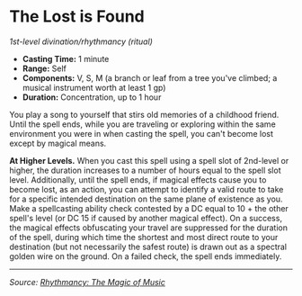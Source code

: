 # The Lost is Found

_1st-level divination/rhythmancy (ritual)_

- **Casting Time:** 1 minute
- **Range:** Self
- **Components:** V, S, M (a branch or leaf from a tree you've climbed; a musical instrument worth at least 1 gp)
- **Duration:** Concentration, up to 1 hour

You play a song to yourself that stirs old memories of a childhood friend. Until the spell ends, while you are traveling or exploring within the same environment you were in when casting the spell, you can't become lost except by magical means.

**At Higher Levels.** When you cast this spell using a spell slot of 2nd-level or higher, the duration increases to a number of hours equal to the spell slot level. Additionally, until the spell ends, if magical effects cause you to become lost, as an action, you can attempt to identify a valid route to take for a specific intended destination on the same plane of existence as you. Make a spellcasting ability check contested by a DC equal to 10 + the other spell's level (or DC 15 if caused by another magical effect). On a success, the magical effects obfuscating your travel are suppressed for the duration of the spell, during which time the shortest and most direct route to your destination (but not necessarily the safest route) is drawn out as a spectral golden wire on the ground. On a failed check, the spell ends immediately.

---

_Source: [Rhythmancy: The Magic of Music](https://github.com/mpanighetti/dnd5e-rhythmancy)_
